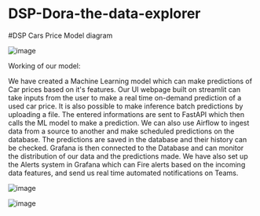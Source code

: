 # DSP-Dora-the-data-explorer

#DSP Cars Price Model diagram

![image](https://user-images.githubusercontent.com/74925493/176908419-887e60d2-51f5-48a8-8ada-68a7caae2f0d.png)

Working of our model:

We have created a Machine Learning model which can make predictions of Car prices based on it's features. Our UI webpage built on streamlit can take inputs from the user to make a real time on-demand prediction of a used car price. It is also possible to make inference batch predictions by uploading a file. The entered informations are sent to FastAPI which then calls the ML model to make a prediction. 
We can also use Airflow to ingest data from a source to another and make scheduled predictions on the database. The predictions are saved in the database and their history can be checked. Grafana is then connected to the Database and can monitor the distribution of our data and the predictions made. We have also set up the Alerts system in Grafana which can Fire alerts based on the incoming data features, and send us real time automated notifications on Teams.

![image](https://user-images.githubusercontent.com/74925493/176925026-08280ef1-b53d-4bb8-aff5-be8e0f88d27b.png)

![image](https://user-images.githubusercontent.com/74925493/176925453-990e15c1-f8d3-43a5-9a82-e624577c33ed.png)

